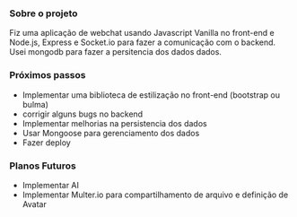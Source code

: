 ### Sobre o projeto

Fiz uma aplicação de webchat usando Javascript Vanilla no front-end e Node.js, Express e Socket.io para fazer a comunicação com o backend.
Usei mongodb para fazer a persitencia dos dados dados.

### Próximos passos

- Implementar uma biblioteca de estilização no front-end (bootstrap ou bulma)
- corrigir alguns bugs no backend
- Implementar melhorias na persistencia dos dados
- Usar Mongoose para gerenciamento dos dados
- Fazer deploy

### Planos Futuros

- Implementar AI
- Implementar Multer.io para compartilhamento de arquivo e definição de Avatar

